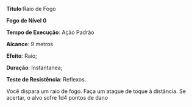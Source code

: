**Titulo**:Raio de Fogo

**Fogo de Nível 0**

**Tempo de Execução**: Ação Padrão

**Alcance**: 9 metros

**Efeito**: Raio;

**Duração**: Instantanea;

**Teste de Resistência**: Reflexos.

Você dispara um raio de fogo. Faça
um ataque de toque à distância. Se acertar,
o alvo sofre 1d4 pontos de dano